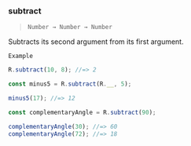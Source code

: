 ### subtract

> `Number → Number → Number`

Subtracts its second argument from its first argument.

`Example`

```js
R.subtract(10, 8); //=> 2

const minus5 = R.subtract(R.__, 5);

minus5(17); //=> 12

const complementaryAngle = R.subtract(90);

complementaryAngle(30); //=> 60
complementaryAngle(72); //=> 18
```
